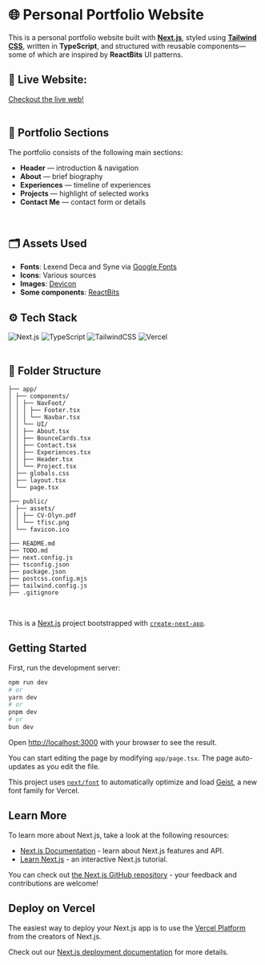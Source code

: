 # 🌐 Personal Portfolio Website

This is a personal portfolio website built with [**Next.js**](https://nextjs.org/), styled using [**Tailwind CSS**](https://tailwindcss.com/), written in **TypeScript**, and structured with reusable components—some of which are inspired by **ReactBits** UI patterns.
<br>

## 🚀 Live Website: 
[Checkout the live web!](https://olynsn15.vercel.app)
<br><br>


## 🧩 Portfolio Sections
The portfolio consists of the following main sections:
- **Header** — introduction & navigation  
- **About** — brief biography  
- **Experiences** — timeline of experiences  
- **Projects** — highlight of selected works  
- **Contact Me** — contact form or details  
<br>

## 🗂️ Assets Used
- **Fonts**: Lexend Deca and Syne via [Google Fonts](https://fonts.google.com)  
- **Icons**: Various sources 
- **Images**: [Devicon](https://devicon.dev/)
- **Some components**: [ReactBits](https://www.reactbits.dev/)

## ⚙️ Tech Stack
![Next.js](https://img.shields.io/badge/Next.js-black?logo=next.js&logoColor=white)
![TypeScript](https://img.shields.io/badge/TypeScript-3178C6?logo=typescript&logoColor=fff)
![TailwindCSS](https://img.shields.io/badge/Tailwind%20CSS-%2338B2AC.svg?logo=tailwind-css&logoColor=white)
![Vercel](https://img.shields.io/badge/Vercel-%23000000.svg?logo=vercel&logoColor=white)
<br><br>

## 📁 Folder Structure
```
├── app/
│ ├── components/
│ │ ├── NavFoot/
│ │ │ ├── Footer.tsx
│ │ │ └── Navbar.tsx
│ │ └── UI/
│ │ ├── About.tsx
│ │ ├── BounceCards.tsx
│ │ ├── Contact.tsx
│ │ ├── Experiences.tsx
│ │ ├── Header.tsx
│ │ └── Project.tsx
│ ├── globals.css
│ ├── layout.tsx
│ └── page.tsx
│
├── public/
│ ├── assets/
│ │ ├── CV-Olyn.pdf
│ │ └── tfisc.png
│ └── favicon.ico
│
├── README.md
├── TODO.md
├── next.config.js
├── tsconfig.json
├── package.json
├── postcss.config.mjs
├── tailwind.config.js
├── .gitignore
```
<br>

This is a [Next.js](https://nextjs.org) project bootstrapped with [`create-next-app`](https://nextjs.org/docs/app/api-reference/cli/create-next-app).

## Getting Started

First, run the development server:

```bash
npm run dev
# or
yarn dev
# or
pnpm dev
# or
bun dev
```

Open [http://localhost:3000](http://localhost:3000) with your browser to see the result.

You can start editing the page by modifying `app/page.tsx`. The page auto-updates as you edit the file.

This project uses [`next/font`](https://nextjs.org/docs/app/building-your-application/optimizing/fonts) to automatically optimize and load [Geist](https://vercel.com/font), a new font family for Vercel.

## Learn More

To learn more about Next.js, take a look at the following resources:

- [Next.js Documentation](https://nextjs.org/docs) - learn about Next.js features and API.
- [Learn Next.js](https://nextjs.org/learn) - an interactive Next.js tutorial.

You can check out [the Next.js GitHub repository](https://github.com/vercel/next.js) - your feedback and contributions are welcome!

## Deploy on Vercel

The easiest way to deploy your Next.js app is to use the [Vercel Platform](https://vercel.com/new?utm_medium=default-template&filter=next.js&utm_source=create-next-app&utm_campaign=create-next-app-readme) from the creators of Next.js.

Check out our [Next.js deployment documentation](https://nextjs.org/docs/app/building-your-application/deploying) for more details.
